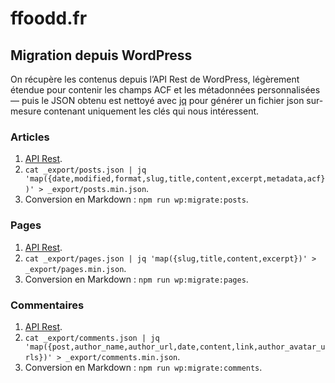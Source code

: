# ffoodd.fr

## Migration depuis WordPress

On récupère les contenus depuis l’API Rest de WordPress, légèrement étendue pour contenir les champs ACF et les métadonnées personnalisées — puis le JSON obtenu est nettoyé avec [jq](https://jqlang.github.io/jq/) pour générer un fichier json sur-mesure contenant uniquement les clés qui nous intéressent.

### Articles

1. [API Rest](https://www.ffoodd.fr/wp-json/wp/v2/posts?per_page=100).
2. `cat _export/posts.json | jq 'map({date,modified,format,slug,title,content,excerpt,metadata,acf})' > _export/posts.min.json`.
3. Conversion en Markdown : `npm run wp:migrate:posts`.


### Pages

1. [API Rest](https://www.ffoodd.fr/wp-json/wp/v2/pages).
2. `cat _export/pages.json | jq 'map({slug,title,content,excerpt})' > _export/pages.min.json`.
3. Conversion en Markdown : `npm run wp:migrate:pages`.

### Commentaires

1. [API Rest](https://www.ffoodd.fr/wp-json/wp/v2/comments/).
2. `cat _export/comments.json | jq 'map({post,author_name,author_url,date,content,link,author_avatar_urls})' > _export/comments.min.json`.
3. Conversion en Markdown : `npm run wp:migrate:comments`.
